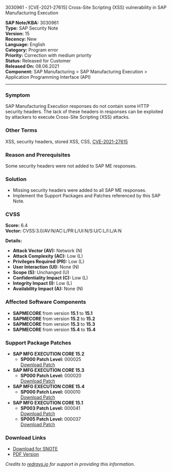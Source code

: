 3030961 - [CVE-2021-27615] Cross-Site Scripting (XSS) vulnerability in SAP Manufacturing Execution

**SAP Note/KBA:** 3030961  
**Type:** SAP Security Note  
**Version:** 15  
**Recency:** New  
**Language:** English  
**Category:** Program error  
**Priority:** Correction with medium priority  
**Status:** Released for Customer  
**Released On:** 08.06.2021  
**Component:** SAP Manufacturing > SAP Manufacturing Execution > Application Programming Interface (API)

---

### Symptom

SAP Manufacturing Execution responses do not contain some HTTP security headers. The lack of these headers in responses can be exploited by attackers to execute Cross-Site Scripting (XSS) attacks.

### Other Terms

XSS, security headers, stored XSS, CSS, [CVE-2021-27615](https://cve.mitre.org/cgi-bin/cvename.cgi?name=CVE-2021-27615)

### Reason and Prerequisites

Some security headers were not added to SAP ME responses.

### Solution

- Missing security headers were added to all SAP ME responses.
- Implement the Support Packages and Patches referenced by this SAP Note.

### CVSS

**Score:** 6.4  
**Vector:** CVSS:3.0/AV:N/AC:L/PR:L/UI:N/S:U/C:L/I:L/A:N

**Details:**
- **Attack Vector (AV):** Network (N)
- **Attack Complexity (AC):** Low (L)
- **Privileges Required (PR):** Low (L)
- **User Interaction (UI):** None (N)
- **Scope (S):** Unchanged (U)
- **Confidentiality Impact (C):** Low (L)
- **Integrity Impact (I):** Low (L)
- **Availability Impact (A):** None (N)

### Affected Software Components

- **SAPMECORE** from version **15.1** to **15.1**
- **SAPMECORE** from version **15.2** to **15.2**
- **SAPMECORE** from version **15.3** to **15.3**
- **SAPMECORE** from version **15.4** to **15.4**

### Support Package Patches

- **SAP MFG EXECUTION CORE 15.2**
  - **SP000 Patch Level:** 000025  
    [Download Patch](https://userapps.support.sap.com/sap/support/swdc/notes?cvnr=73554900100200007589&support_package=SP000&patch_level=000025)
- **SAP MFG EXECUTION CORE 15.3**
  - **SP000 Patch Level:** 000020  
    [Download Patch](https://userapps.support.sap.com/sap/support/swdc/notes?cvnr=73554900100200010427&support_package=SP000&patch_level=000020)
- **SAP MFG EXECUTION CORE 15.4**
  - **SP000 Patch Level:** 000010  
    [Download Patch](https://userapps.support.sap.com/sap/support/swdc/notes?cvnr=73554900100200011954&support_package=SP000&patch_level=000010)
- **SAP MFG EXECUTION CORE 15.1**
  - **SP003 Patch Level:** 000041  
    [Download Patch](https://userapps.support.sap.com/sap/support/swdc/notes?cvnr=73554900100200002878&support_package=SP003&patch_level=000041)
  - **SP005 Patch Level:** 000037  
    [Download Patch](https://userapps.support.sap.com/sap/support/swdc/notes?cvnr=73554900100200002878&support_package=SP005&patch_level=000037)

### Download Links

- [Download for SNOTE](https://notesdownloads.sap.com/note/0040000000819162021)
- [PDF Version](https://userapps.support.sap.com/sap/support/sfm/notes/print/0003030961?language=en-US&token=0C3776C65217C1F015D2DA87871E431D)

*Credits to [redrays.io](https://redrays.io) for support in providing this information.*